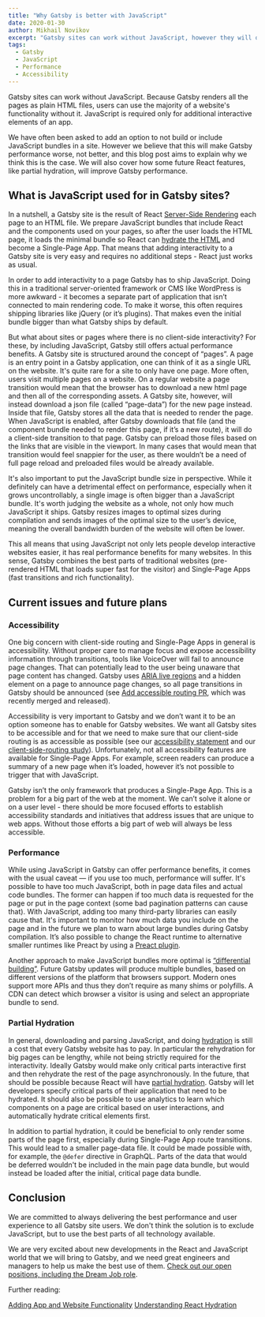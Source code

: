 ```yaml
---
title: "Why Gatsby is better with JavaScript"
date: 2020-01-30
author: Mikhail Novikov
excerpt: "Gatsby sites can work without JavaScript, however they will often be faster when JavaScript is enabled. In addition, adding interactive elements is much easier."
tags:
  - Gatsby
  - JavaScript
  - Performance
  - Accessibility
---
```


Gatsby sites can work without JavaScript. Because Gatsby renders all the pages as plain HTML files, users can use the majority of a website's functionality without it. JavaScript is required only for additional interactive elements of an app.

We have often been asked to add an option to not build or include JavaScript bundles in a site. However we believe that this will make Gatsby performance worse, not better, and this blog post aims to explain why we think this is the case. We will also cover how some future React features, like partial hydration, will improve Gatsby performance.

## What is JavaScript used for in Gatsby sites?

In a nutshell, a Gatsby site is the result of React [Server-Side Rendering](https://www.gatsbyjs.org/docs/glossary#server-side) each page to an HTML file. We prepare JavaScript bundles that include React and the components used on your pages, so after the user loads the HTML page, it loads the minimal bundle so React can [hydrate the HTML](https://www.gatsbyjs.org/docs/react-hydration) and become a Single-Page App. That means that adding interactivity to a Gatsby site is very easy and requires no additional steps - React just works as usual.

In order to add interactivity to a page Gatsby has to ship JavaScript. Doing this in a traditional server-oriented framework or CMS like WordPress is more awkward - it becomes a separate part of application that isn’t connected to main rendering code. To make it worse, this often requires shipping libraries like jQuery (or it’s plugins). That makes even the initial bundle bigger than what Gatsby ships by default.

But what about sites or pages where there is no client-side interactivity? For these, by including JavaScript, Gatsby still offers actual performance benefits. A Gatsby site is structured around the concept of “pages”. A page is an entry point in a Gatsby application, one can think of it as a single URL on the website. It's quite rare for a site to only have one page. More often, users visit multiple pages on a website. On a regular website a page transition would mean that the browser has to download a new html page and then all of the corresponding assets. A Gatsby site, however, will instead download a json file (called “page-data”) for the new page instead. Inside that file, Gatsby stores all the data that is needed to render the page. When JavaScript is enabled, after Gatsby downloads that file (and the component bundle needed to render this page, if it’s a new route), it will do a client-side transition to that page. Gatsby can preload those files based on the links that are visible in the viewport. In many cases that would mean that transition would feel snappier for the user, as there wouldn’t be a need of full page reload and preloaded files would be already available.

It's also important to put the JavaScript bundle size in perspective. While it definitely can have a detrimental effect on performance, especially when it grows uncontrollably, a single image is often bigger than a JavaScript bundle. It's worth judging the website as a whole, not only how much JavaScript it ships. Gatsby resizes images to optimal sizes during compilation and sends images of the optimal size to the user’s device, meaning the overall bandwidth burden of the website will often be lower.

This all means that using JavaScript not only lets people develop interactive websites easier, it has real performance benefits for many websites. In this sense, Gatsby combines the best parts of traditional websites (pre-rendered HTML that loads super fast for the visitor) and Single-Page Apps (fast transitions and rich functionality).

## Current issues and future plans

### Accessibility

One big concern with client-side routing and Single-Page Apps in general is accessibility. Without proper care to manage focus and expose accessibility information through transitions, tools like VoiceOver will fail to announce page changes. That can potentially lead to the user being unaware that page content has changed. Gatsby uses [ARIA live regions](https://developer.mozilla.org/en-US/docs/Web/Accessibility/ARIA/ARIA_Live_Regions) and a hidden element on a page to announce page changes, so all page transitions in Gatsby should be announced (see [Add accessible routing PR](https://github.com/gatsbyjs/gatsby/pull/19290), which was recently merged and released).

Accessibility is very important to Gatsby and we don’t want it to be an option someone has to enable for Gatsby websites. We want all Gatsby sites to be accessible and for that we need to make sure that our client-side routing is as accessible as possible (see our [accessibility statement](https://www.gatsbyjs.org/blog/2019-04-18-gatsby-commitment-to-accessibility/) and our [client-side-routing study](https://www.gatsbyjs.org/blog/2019-07-11-user-testing-accessible-client-routing/)). Unfortunately, not all accessibility features are available for Single-Page Apps. For example, screen readers can produce a summary of a new page when it’s loaded, however it’s not possible to trigger that with JavaScript.

Gatsby isn’t the only framework that produces a Single-Page App. This is a problem for a big part of the web at the moment. We can’t solve it alone or on a user level - there should be more focused efforts to establish accessibility standards and initiatives that address issues that are unique to web apps. Without those efforts a big part of web will always be less accessible.

### Performance

While using JavaScript in Gatsby can offer performance benefits, it comes with the usual caveat — if you use too much, performance will suffer. It's possible to have too much JavaScript, both in page data files and actual code bundles. The former can happen if too much data is requested for the page or put in the page context (some bad pagination patterns can cause that). With JavaScript, adding too many third-party libraries can easily cause that. It's important to monitor how much data you include on the page and in the future we plan to warn about large bundles during Gatsby compilation. It’s also possible to change the React runtime to alternative smaller runtimes like Preact by using a [Preact plugin](https://www.gatsbyjs.org/packages/gatsby-plugin-preact/).

Another approach to make JavaScript bundles more optimal is [“differential building”](https://github.com/gatsbyjs/gatsby/issues/2114). Future Gatsby updates will produce multiple bundles, based on different versions of the platform that browsers support. Modern ones support more APIs and thus they don’t require as many shims or polyfills. A CDN can detect which browser a visitor is using and select an appropriate bundle to send.

### Partial Hydration

In general, downloading and parsing JavaScript, and doing [hydration](https://www.gatsbyjs.org/docs/glossary/#hydration) is still a cost that every Gatsby website has to pay. In particular the rehydration for big pages can be lengthy, while not being strictly required for the interactivity. Ideally Gatsby would make only critical parts interactive first and then rehydrate the rest of the page asynchronously. In the future, that should be possible because React will have [partial hydration](https://github.com/facebook/react/issues/13206). Gatsby will let developers specify critical parts of their application that need to be hydrated. It should also be possible to use analytics to learn which components on a page are critical based on user interactions, and automatically hydrate critical elements first.

In addition to partial hydration, it could be beneficial to only render some parts of the page first, especially during Single-Page App route transitions. This would lead to a smaller page-data file. It could be made possible with, for example, the `@defer` directive in GraphQL. Parts of the data that would be deferred wouldn't be included in the main page data bundle, but would instead be loaded after the initial, critical page data bundle.

## Conclusion

We are committed to always delivering the best performance and user experience to all Gatsby site users. We don't think the solution is to exclude JavaScript, but to use the best parts of all technology available.

We are very excited about new developments in the React and JavaScript world that we will bring to Gatsby, and we need great engineers and managers to help us make the best use of them. [Check out our open positions, including the Dream Job role](https://www.gatsbyjs.com/careers/).

Further reading:

[Adding App and Website Functionality](https://www.gatsbyjs.org/docs/adding-app-and-website-functionality/)
[Understanding React Hydration](https://www.gatsbyjs.org/docs/react-hydration/)
